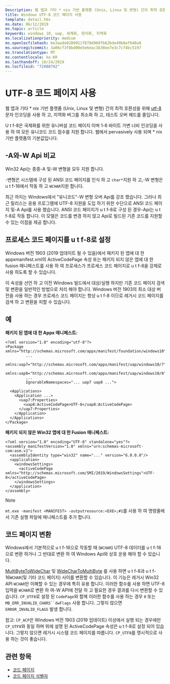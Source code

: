```yaml
---
Description: 웹 앱과 기타 * nix 기반 플랫폼 (Unix, Linux 및 변형) 간의 최적 호환성을 위해 UTF-8 문자 인코딩을 사용 하 고, 지역화 버그를 최소화 하 고, 테스트 오버 헤드를 줄입니다.
title: Windows UTF-8 코드 페이지 사용
template: detail.hbs
ms.date: 06/12/2019
ms.topic: article
keywords: windows 10, uwp, 세계화, 현지화, 지역화
ms.localizationpriority: medium
ms.openlocfilehash: be3aade0289911f878d960fb62bde49b8ef840a8
ms.sourcegitcommit: 3a06cf3f8bd00e5e6eac3b38ee7e3c7cf4bc5197
ms.translationtype: MT
ms.contentlocale: ko-KR
ms.lasthandoff: 10/24/2019
ms.locfileid: "72888742"
---
```

# <a name="use-the-utf-8-code-page"></a>UTF-8 코드 페이지 사용

웹 앱과 기타 * nix 기반 플랫폼 (Unix, Linux 및 변형) 간의 최적 호환성을 위해 [utf-8](http://www.utf-8.com/) 문자 인코딩을 사용 하 고, 지역화 버그를 최소화 하 고, 테스트 오버 헤드를 줄입니다.

U t f-8은 국제화를 위한 유니버설 코드 페이지 이며 1-6 바이트 가변 너비 인코딩을 사용 하 여 모든 유니코드 코드 점수를 지원 합니다. 웹에서 pervasively 사용 되며 * nix 기반 플랫폼의 기본값입니다.

## <a name="-a-vs--w-apis"></a>-A와-W Api 비교
  
Win32 Api는 종종-A 및-W 변형을 모두 지원 합니다.

-변형은 시스템에 구성 된 ANSI 코드 페이지를 인식 하 고 `char*`지원 하 고,-W 변형은 u t f-16에서 작동 하 고 `WCHAR`지원 합니다.

최근 까지는 Windows에서 "유니코드"-W 변형 오버 Api를 강조 했습니다. 그러나 최근 릴리스는 응용 프로그램에 UTF-8 지원을 도입 하기 위한 수단으로 ANSI 코드 페이지 및-A Api를 사용 했습니다. ANSI 코드 페이지가 u t f-8로 구성 된 경우-Api는 u t f-8로 작동 합니다. 이 모델은 코드를 변경 하지 않고 Api로 빌드된 기존 코드를 지원할 수 있는 이점을 제공 합니다.

## <a name="set-a-process-code-page-to-utf-8"></a>프로세스 코드 페이지를 u t f-8로 설정

Windows 버전 1903 (2019 업데이트 될 수 있음)에서 패키지 된 앱에 대 한 appxmanifest.xml의 ActiveCodePage 속성 또는 패키지 되지 않은 앱에 대 한 fusion 매니페스트를 사용 하 여 프로세스가 프로세스 코드 페이지로 u t f-8을 강제로 사용 하도록 할 수 있습니다.

이 속성을 선언 하 고 이전 Windows 빌드에서 대상/실행 하지만 기존 코드 페이지 검색 및 변환을 일반적인 방법으로 처리 해야 합니다. Windows 버전 1903의 최소 대상 버전을 사용 하는 경우 프로세스 코드 페이지는 항상 u t f-8 이므로 레거시 코드 페이지를 검색 하 고 변환을 피할 수 있습니다.

## <a name="examples"></a>예

**패키지 된 앱에 대 한 Appx 매니페스트:**

```xaml
<?xml version="1.0" encoding="utf-8"?>
<Package xmlns="http://schemas.microsoft.com/appx/manifest/foundation/windows10"
         ...
         xmlns:uap7="http://schemas.microsoft.com/appx/manifest/uap/windows10/7"
         xmlns:uap8="http://schemas.microsoft.com/appx/manifest/uap/windows10/8"
         ...
         IgnorableNamespaces="... uap7 uap8 ...">

  <Applications>
    <Application ...>
      <uap7:Properties>
        <uap8:ActiveCodePage>UTF-8</uap8:ActiveCodePage>
      </uap7:Properties>
    </Application>
  </Applications>
</Package>
```

**패키지 되지 않은 Win32 앱에 대 한 Fusion 매니페스트:**

``` xaml
<?xml version="1.0" encoding="UTF-8" standalone="yes"?>
<assembly manifestVersion="1.0" xmlns="urn:schemas-microsoft-com:asm.v1">
  <assemblyIdentity type="win32" name="..." version="6.0.0.0"/>
  <application>
    <windowsSettings>
      <activeCodePage xmlns="http://schemas.microsoft.com/SMI/2019/WindowsSettings">UTF-8</activeCodePage>
    </windowsSettings>
  </application>
</assembly>
```

> [!NOTE]
> `mt.exe -manifest <MANIFEST> -outputresource:<EXE>;#1`를 사용 하 여 명령줄에서 기존 실행 파일에 매니페스트를 추가 합니다.

## <a name="code-page-conversion"></a>코드 페이지 변환

Windows에서 기본적으로 u t f-16으로 작동할 때 (`WCHAR`) UTF-8 데이터를 u t f-16으로 변환 하거나 그 반대로 변환 하 여 Windows Api와 상호 운용 해야 할 수 있습니다.

[MultiByteToWideChar](https://docs.microsoft.com/windows/desktop/api/stringapiset/nf-stringapiset-multibytetowidechar) 및 [WideCharToMultiByte](https://docs.microsoft.com/windows/desktop/api/stringapiset/nf-stringapiset-widechartomultibyte) 를 사용 하면 u t f-8과 u t f-16`WCHAR`(및 기타 코드 페이지) 사이를 변환할 수 있습니다. 이 기능은 레거시 Win32 API `WCHAR`만 이해할 수 있는 경우에 특히 유용 합니다. 이러한 함수를 사용 하면 UTF-8 입력을 `WCHAR`로 변환 하 여-W API에 전달 하 고 필요한 경우 결과를 다시 변환할 수 있습니다.
`CP_UTF8`로 설정 된 `CodePage`와 함께 이러한 함수를 사용 하는 경우 `0` 또는 `MB_ERR_INVALID_CHARS``dwFlags` 사용 합니다. 그렇지 않으면 `ERROR_INVALID_FLAGS` 발생 합니다.

참고: `CP_ACP`은 Windows 버전 1903 (2019 업데이트) 이상에서 실행 되는 경우에만 `CP_UTF8`와 동일 하며 위에 설명 된 ActiveCodePage 속성은 u t f-8로 설정 되어 있습니다. 그렇지 않으면 레거시 시스템 코드 페이지를 따릅니다. `CP_UTF8`를 명시적으로 사용 하는 것이 좋습니다.

## <a name="related-topics"></a>관련 항목

- [코드 페이지](https://docs.microsoft.com/windows/desktop/Intl/code-pages)
- [코드 페이지 식별자](https://docs.microsoft.com/windows/desktop/Intl/code-page-identifiers)
